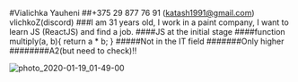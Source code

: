 #Vialichka Yauheni
##+375 29 877 76 91 (katash1991@gmail.com) vlichkoZ(discord)
###I am 31 years old, I work in a paint company, I want to learn JS (ReactJS) and find a job.
####JS at the initial stage
####function multiply(a, b){
  return a * b;
}
#####Not in the IT field
#######Only higher
########A2(but need to check)!!

![photo_2020-01-19_01-49-00](https://user-images.githubusercontent.com/115557659/206872657-3dc5bca7-57e9-441e-87b2-d4582be8894f.jpg)
